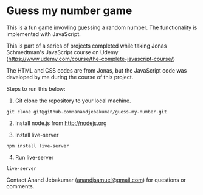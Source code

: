 # Guess my number game

This is a fun game invovling guessing a random number. The functionality is implemented with JavaScript.

This is part of a series of projects completed while taking Jonas Schmedtman's JavaScript course on Udemy (https://www.udemy.com/course/the-complete-javascript-course/)

The HTML and CSS codes are from Jonas, but the JavaScript code was developed by me during the course of this project.

Steps to run this below:

1. Git clone the repository to your local machine.

```
git clone git@github.com:anandjebakumar/guess-my-number.git
```

2. Install node.js from http://nodejs.org

3. Install live-server

```
npm install live-server
```

4. Run live-server

```
live-server
```

Contact Anand Jebakumar (anandjsamuel@gmail.com) for questions or comments.
